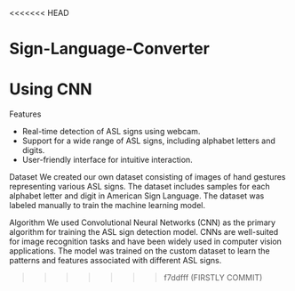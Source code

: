 <<<<<<< HEAD
# Sign-Language-Converter
Using CNN
=======
Features
- Real-time detection of ASL signs using webcam.
- Support for a wide range of ASL signs, including alphabet letters and digits.
- User-friendly interface for intuitive interaction.

 Dataset
We created our own dataset consisting of images of hand gestures representing various ASL signs. The dataset includes samples for each alphabet letter and digit in American Sign Language. The dataset was labeled manually to train the machine learning model.

 Algorithm
We used Convolutional Neural Networks (CNN) as the primary algorithm for training the ASL sign detection model. CNNs are well-suited for image recognition tasks and have been widely used in computer vision applications. The model was trained on the custom dataset to learn the patterns and features associated with different ASL signs.


>>>>>>> f7ddfff (FIRSTLY COMMIT)
